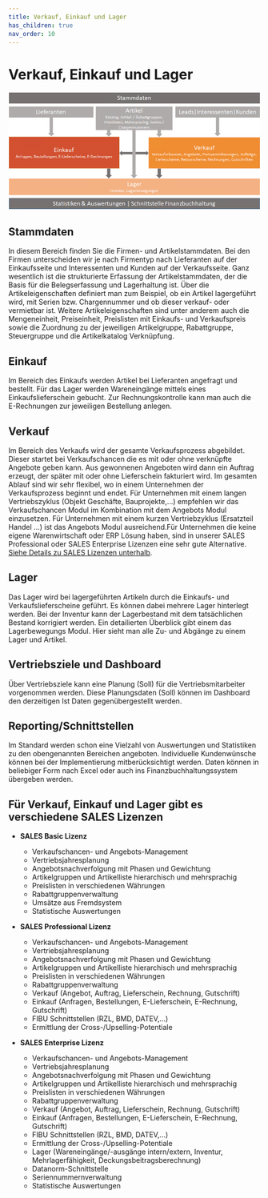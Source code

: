 ```yaml
---
title: Verkauf, Einkauf und Lager
has_children: true
nav_order: 10
---
```


# Verkauf, Einkauf und Lager

![Übersichtsdiagramm](../Bilder/Overview_VerkaufEinkaufLager.png)

## Stammdaten

In diesem Bereich finden Sie die Firmen- und Artikelstammdaten. Bei den Firmen unterscheiden wir je nach Firmentyp nach Lieferanten auf der Einkaufsseite und Interessenten und Kunden auf der Verkaufsseite.
Ganz wesentlich ist die strukturierte Erfassung der Artikelstammdaten, der die Basis für die Belegserfassung und Lagerhaltung ist. Über die Artikeleigenschaften definiert man zum Beispiel, ob ein Artikel lagergeführt wird, mit Serien bzw. Chargennummer und ob dieser verkauf- oder vermietbar ist. Weitere Artikeleigenschaften sind unter anderem auch die Mengeneinheit, Preiseinheit, Preislisten mit Einkaufs- und Verkaufspreis sowie die Zuordnung zu der jeweiligen Artikelgruppe, Rabattgruppe, Steuergruppe und die Artikelkatalog Verknüpfung.

## Einkauf

Im Bereich des Einkaufs werden Artikel bei Lieferanten angefragt und bestellt. Für das Lager werden Wareneingänge mittels eines Einkaufslieferschein gebucht. Zur Rechnungskontrolle kann man auch die E-Rechnungen zur jeweiligen Bestellung anlegen.

## Verkauf

Im Bereich des Verkaufs wird der gesamte Verkaufsprozess abgebildet. Dieser startet bei Verkaufschancen die es mit oder ohne verknüpfte Angebote geben kann. Aus gewonnenen Angeboten wird dann ein Auftrag erzeugt, der später mit oder ohne Lieferschein fakturiert wird. Im gesamten Ablauf sind wir sehr flexibel, wo in einem Unternehmen der Verkaufsprozess beginnt und endet. Für Unternehmen mit einem langen Vertriebszyklus (Objekt Geschäfte, Bauprojekte,...) empfehlen wir das Verkaufschancen Modul im Kombination mit dem Angebots Modul einzusetzen. Für Unternehmen mit einem kurzen Vertriebzyklus (Ersatzteil Handel ...) ist das Angebots Modul ausreichend.Für Unternehmen die keine eigene Warenwirtschaft oder ERP Lösung haben, sind in unserer SALES Professional oder SALES Enterprise Lizenzen eine sehr gute Alternative. [Siehe Details zu SALES Lizenzen unterhalb](#f%C3%BCr-verkauf-einkauf-und-lager-gibt-es-verschiedene-sales-lizenzen).

## Lager

Das Lager wird bei lagergeführten Artikeln durch die Einkaufs- und Verkaufslieferscheine geführt. Es können dabei mehrere Lager hinterlegt werden. Bei der Inventur kann der Lagerbestand mit dem tatsächlichen Bestand korrigiert werden. Ein detailierten Überblick gibt einem das Lagerbewegungs Modul. Hier sieht man alle Zu- und Abgänge zu einem Lager und Artikel.

## Vertriebsziele und Dashboard

Über Vertriebsziele kann eine Planung (Soll) für die Vertriebsmitarbeiter vorgenommen werden. Diese Planungsdaten (Soll) können im Dashboard den derzeitigen Ist Daten gegenübergestellt werden.

## Reporting/Schnittstellen

Im Standard werden schon eine Vielzahl von Auswertungen und Statistiken zu den obengenannten Bereichen angeboten. Individuelle Kundenwünsche können bei der Implementierung mitberücksichtigt werden. Daten können in beliebiger Form nach Excel oder auch ins Finanzbuchhaltungssystem übergeben werden. 

## Für Verkauf, Einkauf und Lager gibt es verschiedene SALES Lizenzen

- **SALES Basic Lizenz**
  - Verkaufschancen- und Angebots-Management
  - Vertriebsjahresplanung
  - Angebotsnachverfolgung mit Phasen und Gewichtung
  - Artikelgruppen und Artikelliste hierarchisch und mehrsprachig
  - Preislisten in verschiedenen Währungen
  - Rabattgruppenverwaltung
  - Umsätze aus Fremdsystem
  - Statistische Auswertungen

- **SALES Professional Lizenz**
  - Verkaufschancen- und Angebots-Management
  - Vertriebsjahresplanung
  - Angebotsnachverfolgung mit Phasen und Gewichtung
  - Artikelgruppen und Artikelliste hierarchisch und mehrsprachig
  - Preislisten in verschiedenen Währungen
  - Rabattgruppenverwaltung
  - Verkauf (Angebot, Auftrag, Lieferschein, Rechnung, Gutschrift)
  - Einkauf (Anfragen, Bestellungen, E-Lieferschein, E-Rechnung, Gutschrift)
  - FIBU Schnittstellen (RZL, BMD, DATEV,...)
  - Ermittlung der Cross-/Upselling-Potentiale

- **SALES Enterprise Lizenz**
  - Verkaufschancen- und Angebots-Management
  - Vertriebsjahresplanung
  - Angebotsnachverfolgung mit Phasen und Gewichtung
  - Artikelgruppen und Artikelliste hierarchisch und mehrsprachig
  - Preislisten in verschiedenen Währungen
  - Rabattgruppenverwaltung
  - Verkauf (Angebot, Auftrag, Lieferschein, Rechnung, Gutschrift)
  - Einkauf (Anfragen, Bestellungen, E-Lieferschein, E-Rechnung, Gutschrift)
  - FIBU Schnittstellen (RZL, BMD, DATEV,...)
  - Ermittlung der Cross-/Upselling-Potentiale
  - Lager (Wareneingänge/-ausgänge intern/extern, Inventur, Mehrlagerfähigkeit, Deckungsbeitragsberechnung)
  - Datanorm-Schnittstelle
  - Seriennummernverwaltung
  - Statistische Auswertungen
